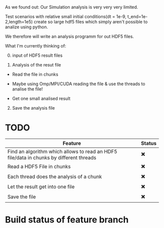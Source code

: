 As we found out: Our Simulation analysis is very very very limited. 

Test scenarios with relative small initial conditions(dt = 1e-9, t_end=1e-2,length=1e5) create so large hdf5 files which simply aren't possible to analize using python.

We therefore will write an analysis programm for out HDF5 files.



What I'm currently thinking of:



0. input of HDF5 result files



1. Analysis of the resut file



 *  Read the file in chunks

 *  Maybe using Omp/MPI/CUDA reading the file & use the threads to analise the file!

 *  Get one small analised result





2.  Save the analysis file 





# TODO

Feature | Status
-----------|--------------
Find an algorithm which allows to read an HDF5 file/data in chunks by different threads| :heavy_multiplication_x: 
Read a HDF5 File  in chunks |  :heavy_multiplication_x: 
Each thread does the analysis of a chunk | :heavy_multiplication_x: 
Let the result get into one file | :heavy_multiplication_x: 
Save the file | :heavy_multiplication_x: 





# Build status of feature branch 
